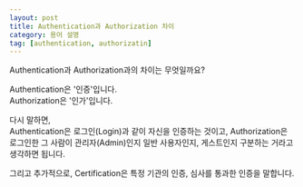 ```yaml
---
layout: post
title: Authentication과 Authorization 차이
category: 용어 설명
tag: [authentication, authorizatin]
---
```


Authentication과 Authorization과의 차이는 무엇일까요?

Authentication은 '인증'입니다.  
Authorization은 '인가'입니다.

다시 말하면,  
Authentication은 로그인(Login)과 같이 자신을 인증하는 것이고,
Authorization은 로그인한 그 사람이 관리자(Admin)인지 일반 사용자인지, 
게스트인지 구분하는 거라고 생각하면 됩니다.

그리고 추가적으로,
Certification은 특정 기관의 인증, 심사를 통과한 인증을 말합니다.